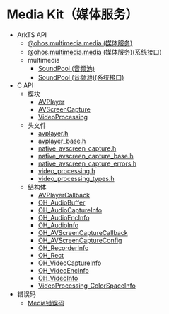 # Media Kit（媒体服务）

- ArkTS API<!--media-arkts-->
  - [@ohos.multimedia.media (媒体服务)](js-apis-media.md)
  <!--Del-->
  - [@ohos.multimedia.media (媒体服务)(系统接口)](js-apis-media-sys.md)
  <!--DelEnd-->
  - multimedia<!--media-multimedia-arkts-->
    - [SoundPool (音频池)](js-apis-inner-multimedia-soundPool.md)
    <!--Del-->
    - [SoundPool (音频池)(系统接口)](js-apis-inner-multimedia-soundPool-sys.md)
    <!--DelEnd-->
- C API<!--media-c-->
  - 模块<!--media-module-->
    - [AVPlayer](_a_v_player.md)
    - [AVScreenCapture](_a_v_screen_capture.md)
    - [VideoProcessing](_video_processing.md)
  - 头文件<!--media-headerfile-->
    - [avplayer.h](avplayer_8h.md)
    - [avplayer_base.h](avplayer__base_8h.md)
    - [native_avscreen_capture.h](native__avscreen__capture_8h.md)
    - [native_avscreen_capture_base.h](native__avscreen__capture__base_8h.md)
    - [native_avscreen_capture_errors.h](native__avscreen__capture__errors_8h.md)
    - [video_processing.h](video__processing_8h.md)
    - [video_processing_types.h](video__processing__types_8h.md)
  - 结构体<!--media-struct-->
    - [AVPlayerCallback](_a_v_player_callback.md)
    - [OH_AudioBuffer](_o_h___audio_buffer.md)
    - [OH_AudioCaptureInfo](_o_h___audio_capture_info.md)
    - [OH_AudioEncInfo](_o_h___audio_enc_info.md)
    - [OH_AudioInfo](_o_h___audio_info.md)
    - [OH_AVScreenCaptureCallback](_o_h___a_v_screen_capture_callback.md)
    - [OH_AVScreenCaptureConfig](_o_h___a_v_screen_capture_config.md)
    - [OH_RecorderInfo](_o_h___recorder_info.md)
    - [OH_Rect](_o_h___rect.md)
    - [OH_VideoCaptureInfo](_o_h___video_capture_info.md)
    - [OH_VideoEncInfo](_o_h___video_enc_info.md)
    - [OH_VideoInfo](_o_h___video_info.md)
    - [VideoProcessing_ColorSpaceInfo](_video_processing___color_space_info.md)
- 错误码<!--media-arkts-errcode-->
  - [Media错误码](errorcode-media.md)
